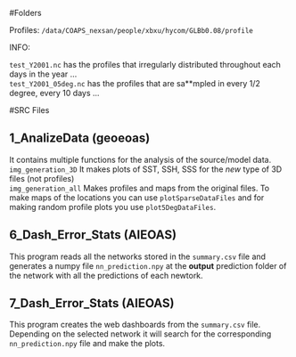 #Folders

Profiles: `/data/COAPS_nexsan/people/xbxu/hycom/GLBb0.08/profile`

 INFO:

`test_Y2001.nc` has the profiles that irregularly distributed throughout each days in the year …   <br>
`test_Y2001_05deg.nc` has the profiles that are sa**mpled in every 1/2 degree, every 10 days ...

#SRC Files

## 1_AnalizeData (geoeoas)
It contains multiple functions for the analysis of the source/model data. <br>
`img_generation_3D` It makes plots of SST, SSH, SSS for the *new* type of 3D files (not profiles) <br>
`img_generation_all` Makes profiles and maps from the original files. To make maps of the locations you 
can use `plotSparseDataFiles` and for making random profile plots you use `plot5DegDataFiles`.

## 6_Dash_Error_Stats (AIEOAS)
This program reads all the networks stored in the `summary.csv` file and generates 
a numpy file `nn_prediction.npy` at the **output** prediction folder of the network with 
all the predictions of each newtork. 

## 7_Dash_Error_Stats (AIEOAS)
This program creates the web dashboards from the `summary.csv` file. Depending on the
selected network it will search for the corresponding `nn_prediction.npy` file and make the plots.


